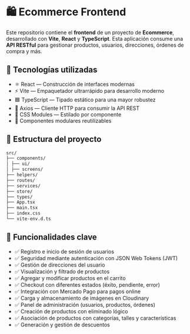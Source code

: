 # 🛍️ Ecommerce Frontend

Este repositorio contiene el **frontend** de un proyecto de **Ecommerce**, desarrollado con **Vite**, **React** y **TypeScript**. Esta aplicación consume una **API RESTful** para gestionar productos, usuarios, direcciones, órdenes de compra y más.

## 🚀 Tecnologías utilizadas

- ⚛️ React — Construcción de interfaces modernas
- ⚡ Vite — Empaquetador ultrarrápido para desarrollo moderno
- 🟦 TypeScript — Tipado estático para una mayor robustez
- 🔄 Axios — Cliente HTTP para consumir la API REST
- 🎨 CSS Modules — Estilado por componente
- 🧩 Componentes modulares reutilizables

## 📁 Estructura del proyecto
```bash
src/
├── components/
│ ├── ui/
│ ├── screens/
├── helpers/
├── routes/
├── services/
├── store/
├── types/
├── App.tsx
├── main.tsx
├── index.css
└── vite-env.d.ts
```
## 🧪 Funcionalidades clave

- ✅ Registro e inicio de sesión de usuarios
- ✅ Seguridad mediante autenticación con JSON Web Tokens (JWT)
- ✅ Gestión de direcciones del usuario
- ✅ Visualización y filtrado de productos
- ✅ Agregar y modificar productos en el carrito
- ✅ Checkout con diferentes estados (éxito, pendiente, error)
- ✅ Integración con Mercado Pago para pagos online
- ✅ Carga y almacenamiento de imágenes en Cloudinary
- ✅ Panel de administración (usuarios, productos, órdenes)
- ✅ Creación de productos con eliminado lógico
- ✅ Asociación de productos con categorías, talles y características
- ✅ Generación y gestión de descuentos

